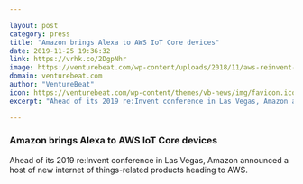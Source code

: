 ```yaml
---

layout: post
category: press
title: "Amazon brings Alexa to AWS IoT Core devices"
date: 2019-11-25 19:36:32
link: https://vrhk.co/2DgpNhr
image: https://venturebeat.com/wp-content/uploads/2018/11/aws-reinvent-e1571858296836.png?w=1200&strip=all
domain: venturebeat.com
author: "VentureBeat"
icon: https://venturebeat.com/wp-content/themes/vb-news/img/favicon.ico
excerpt: "Ahead of its 2019 re:Invent conference in Las Vegas, Amazon announced a host of new internet of things-related products heading to AWS."

---
```


### Amazon brings Alexa to AWS IoT Core devices

Ahead of its 2019 re:Invent conference in Las Vegas, Amazon announced a host of new internet of things-related products heading to AWS.